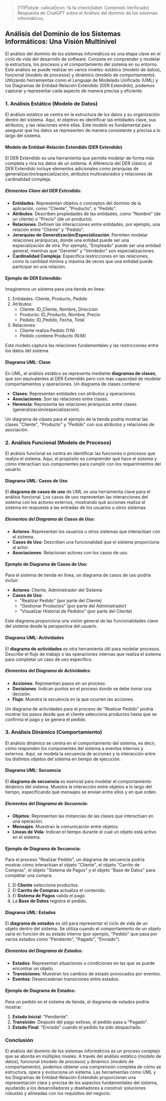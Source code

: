 > [!TIP|style: callout|icon: fa fa-check|label: Contenido Verificado]
> Respuesta de ChatGPT sobre el Análisis del dominio de los sistemas informáticos.

## Análisis del Dominio de los Sistemas Informáticos: Una Visión Multinivel <!-- {docsify-ignore} -->

El análisis del dominio de los sistemas informáticos es una etapa clave en el ciclo de vida del desarrollo de software. Consiste en comprender y modelar la estructura, los procesos y el comportamiento del sistema en su entorno. Este análisis se puede realizar en varios niveles: estático (modelo de datos), funcional (modelo de procesos) y dinámico (modelo de comportamiento). Utilizando herramientas como el Lenguaje de Modelado Unificado (UML) y los Diagramas de Entidad-Relación Extendido (DER Extendido), podemos capturar y representar cada aspecto de manera precisa y eficiente.

### 1. **Análisis Estático (Modelo de Datos)** <!-- {docsify-ignore} -->

El análisis estático se centra en la estructura de los datos y su organización dentro del sistema. Aquí, el objetivo es identificar las entidades clave, sus atributos, y las relaciones entre ellas. Este modelo es fundamental para asegurar que los datos se representen de manera consistente y precisa a lo largo del sistema.

#### **Modelo de Entidad-Relación Extendido (DER Extendido)**

El DER Extendido es una herramienta que permite modelar de forma más completa y rica los datos de un sistema. A diferencia del DER clásico, el DER Extendido incluye elementos adicionales como jerarquías de generalización/especialización, atributos multivalorados y relaciones de cardinalidad compleja.

##### **Elementos Clave del DER Extendido**:
- **Entidades**: Representan objetos o conceptos del dominio de la aplicación, como "Cliente", "Producto", o "Pedido".
- **Atributos**: Describen propiedades de las entidades, como "Nombre" (de un cliente) o "Precio" (de un producto).
- **Relaciones**: Definen las interacciones entre entidades, por ejemplo, una relación entre "Cliente" y "Pedido".
- **Jerarquías de Generalización/Especialización**: Permiten modelar relaciones jerárquicas, donde una entidad puede ser una especialización de otra. Por ejemplo, "Empleado" puede ser una entidad general, mientras que "Gerente" y "Vendedor" son especializaciones.
- **Cardinalidad Compleja**: Especifica restricciones en las relaciones, como la cantidad mínima y máxima de veces que una entidad puede participar en una relación.
  
#### **Ejemplo de DER Extendido**:

Imaginemos un sistema para una tienda en línea:

1. Entidades: Cliente, Producto, Pedido
2. Atributos: 
   - Cliente: ID_Cliente, Nombre, Dirección
   - Producto: ID_Producto, Nombre, Precio
   - Pedido: ID_Pedido, Fecha, Total
3. Relaciones: 
   - Cliente realiza Pedido (1:N)
   - Pedido contiene Producto (N:M)

Este modelo captura las relaciones fundamentales y las restricciones entre los datos del sistema.

#### **Diagrama UML: Clase**

En UML, el análisis estático se representa mediante **diagramas de clases**, que son equivalentes al DER Extendido pero con más capacidad de modelar comportamientos y operaciones. Un diagrama de clases contiene:
- **Clases**: Representan entidades con atributos y operaciones.
- **Asociaciones**: Son las relaciones entre clases.
- **Herencia**: Representa las relaciones jerárquicas entre clases (generalización/especialización).
  
Un diagrama de clases para el ejemplo de la tienda podría mostrar las clases "Cliente", "Producto" y "Pedido" con sus atributos y relaciones de asociación.

### 2. **Análisis Funcional (Modelo de Procesos)** <!-- {docsify-ignore} -->

El análisis funcional se centra en identificar las funciones o procesos que realiza el sistema. Aquí, el propósito es comprender qué hace el sistema y cómo interactúan sus componentes para cumplir con los requerimientos del usuario.

#### **Diagrama UML: Casos de Uso**

El **diagrama de casos de uso** de UML es una herramienta clave para el análisis funcional. Los casos de uso representan las interacciones del sistema con los actores externos, mostrando qué acciones realiza el sistema en respuesta a las entradas de los usuarios u otros sistemas.

##### **Elementos del Diagrama de Casos de Uso**:
- **Actores**: Representan los usuarios u otros sistemas que interactúan con el sistema.
- **Casos de Uso**: Describen una funcionalidad que el sistema proporciona al actor.
- **Asociaciones**: Relacionan actores con los casos de uso.

#### **Ejemplo de Diagrama de Casos de Uso**:

Para el sistema de tienda en línea, un diagrama de casos de uso podría incluir:
- **Actores**: Cliente, Administrador del Sistema
- **Casos de Uso**:
   - "Realizar Pedido" (por parte del Cliente)
   - "Gestionar Productos" (por parte del Administrador)
   - "Visualizar Historial de Pedidos" (por parte del Cliente)
  
Este diagrama proporciona una visión general de las funcionalidades clave del sistema desde la perspectiva del usuario.

#### **Diagrama UML: Actividades**

El **diagrama de actividades** es otra herramienta útil para modelar procesos. Describe el flujo de trabajo o las operaciones internas que realiza el sistema para completar un caso de uso específico.

##### **Elementos del Diagrama de Actividades**:
- **Acciones**: Representan pasos en un proceso.
- **Decisiones**: Indican puntos en el proceso donde se debe tomar una decisión.
- **Flujo**: Muestra la secuencia en la que ocurren las acciones.

Un diagrama de actividades para el proceso de "Realizar Pedido" podría mostrar los pasos desde que el cliente selecciona productos hasta que se confirma el pago y se genera el pedido.

### 3. **Análisis Dinámico (Comportamiento)** <!-- {docsify-ignore} -->

El análisis dinámico se centra en el comportamiento del sistema, es decir, cómo responden los componentes del sistema a eventos internos y externos. Aquí, se modela la secuencia de acciones y la interacción entre los distintos objetos del sistema en tiempo de ejecución.

#### **Diagrama UML: Secuencia**

El **diagrama de secuencia** es esencial para modelar el comportamiento dinámico del sistema. Muestra la interacción entre objetos a lo largo del tiempo, especificando qué mensajes se envían entre ellos y en qué orden.

##### **Elementos del Diagrama de Secuencia**:
- **Objetos**: Representan las instancias de las clases que interactúan en una operación.
- **Mensajes**: Muestran la comunicación entre objetos.
- **Líneas de Vida**: Indican el tiempo durante el cual un objeto está activo en el sistema.

#### **Ejemplo de Diagrama de Secuencia**:

Para el proceso "Realizar Pedido", un diagrama de secuencia podría mostrar cómo interactúan el objeto "Cliente", el objeto "Carrito de Compras", el objeto "Sistema de Pagos" y el objeto "Base de Datos" para completar una compra.

1. El **Cliente** selecciona productos.
2. El **Carrito de Compras** actualiza el contenido.
3. El **Sistema de Pagos** valida el pago.
4. La **Base de Datos** registra el pedido.

#### **Diagrama UML: Estados**

El **diagrama de estados** es útil para representar el ciclo de vida de un objeto dentro del sistema. Se utiliza cuando el comportamiento de un objeto varía en función de su estado interno (por ejemplo, "Pedido" que pasa por varios estados como "Pendiente", "Pagado", "Enviado").

##### **Elementos del Diagrama de Estados**:
- **Estados**: Representan situaciones o condiciones en las que se puede encontrar un objeto.
- **Transiciones**: Muestran los cambios de estado provocados por eventos.
- **Eventos**: Desencadenan transiciones entre estados.

#### **Ejemplo de Diagrama de Estados**:

Para un pedido en el sistema de tienda, el diagrama de estados podría mostrar:
1. **Estado Inicial**: "Pendiente".
2. **Transición**: Después del pago exitoso, el pedido pasa a "Pagado".
3. **Estado Final**: "Enviado" cuando el pedido ha sido despachado.

### Conclusión <!-- {docsify-ignore} -->

El análisis del dominio de los sistemas informáticos es un proceso complejo que se aborda en múltiples niveles. A través del análisis estático (modelo de datos), funcional (modelo de procesos) y dinámico (modelo de comportamiento), podemos obtener una comprensión completa de cómo se estructura, opera y evoluciona un sistema. Las herramientas como UML y los Diagramas de Entidad-Relación Extendido proporcionan una representación clara y precisa de los aspectos fundamentales del sistema, ayudando a los desarrolladores y diseñadores a construir soluciones robustas y alineadas con los requisitos del negocio.